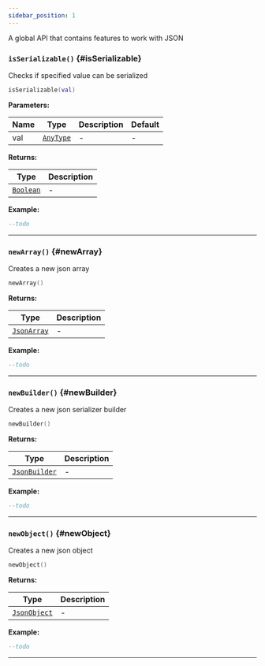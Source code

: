 ```yaml
---
sidebar_position: 1
---
```


A global API that contains features to work with JSON

### <code>isSerializable()</code> \{#isSerializable}

Checks if specified value can be serialized

```lua
isSerializable(val)
```

**Parameters:**

| Name | Type                      | Description | Default |
| ---- | ------------------------- | ----------- | ------- |
| val  | <code>[AnyType](#)</code> | -           | -       |

**Returns:**

| Type                      | Description |
| ------------------------- | ----------- |
| <code>[Boolean](#)</code> | -           |

**Example:**

```lua
--todo
```

---

### <code>newArray()</code> \{#newArray}

Creates a new json array

```lua
newArray()
```

**Returns:**

| Type                        | Description |
| --------------------------- | ----------- |
| <code>[JsonArray](#)</code> | -           |

**Example:**

```lua
--todo
```

---

### <code>newBuilder()</code> \{#newBuilder}

Creates a new json serializer builder

```lua
newBuilder()
```

**Returns:**

| Type                          | Description |
| ----------------------------- | ----------- |
| <code>[JsonBuilder](#)</code> | -           |

**Example:**

```lua
--todo
```

---

### <code>newObject()</code> \{#newObject}

Creates a new json object

```lua
newObject()
```

**Returns:**

| Type                         | Description |
| ---------------------------- | ----------- |
| <code>[JsonObject](#)</code> | -           |

**Example:**

```lua
--todo
```

---
